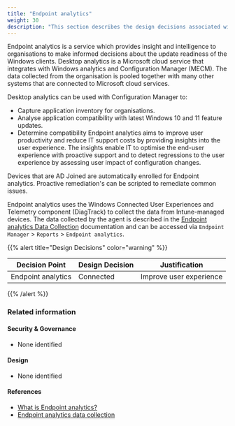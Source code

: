 ```yaml
---
title: "Endpoint analytics"
weight: 30
description: "This section describes the design decisions associated with endpoint analytics on Windows 10 and 11 endpoints configured according to guidance in ASD's Blueprint for Secure Cloud."
---
```


Endpoint analytics is a service which provides insight and intelligence to organisations to make informed decisions about the update readiness of the Windows clients. Desktop analytics is a Microsoft cloud service that integrates with Windows analytics and Configuration Manager (MECM). The data collected from the organisation is pooled together with many other systems that are connected to Microsoft cloud services.

Desktop analytics can be used with Configuration Manager to:

* Capture application inventory for organisations.
* Analyse application compatibility with latest Windows 10 and 11 feature updates.
* Determine compatibility Endpoint analytics aims to improve user productivity and reduce IT support costs by providing insights into the user experience. The insights enable IT to optimise the end-user experience with proactive support and to detect regressions to the user experience by assessing user impact of configuration changes.

Devices that are AD Joined are automatically enrolled for Endpoint analytics. Proactive remediation's can be scripted to remediate common issues.

Endpoint analytics uses the Windows Connected User Experiences and Telemetry component (DiagTrack) to collect the data from Intune-managed devices. The data collected by the agent is described in the [Endpoint analytics Data Collection](https://docs.microsoft.com/mem/analytics/data-collection) documentation and can be accessed via `Endpoint Manager` > `Reports` > `Endpoint analytics`.

{{% alert title="Design Decisions" color="warning" %}}

| Decision Point     | Design Decision | Justification           |
|--------------------|-----------------|-------------------------|
| Endpoint analytics | Connected       | Improve user experience |

{{% /alert %}}

### Related information

#### Security & Governance

* None identified

#### Design

* None identified

#### References

* [What is Endpoint analytics?](https://learn.microsoft.com/mem/analytics/overview)
* [Endpoint analytics data collection](https://learn.microsoft.com/mem/analytics/data-collection)